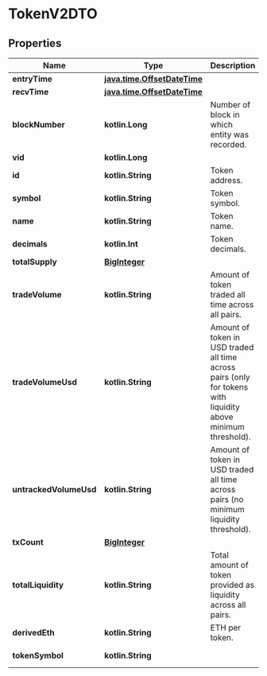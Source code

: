 
# TokenV2DTO

## Properties
Name | Type | Description | Notes
------------ | ------------- | ------------- | -------------
**entryTime** | [**java.time.OffsetDateTime**](java.time.OffsetDateTime.md) |  |  [optional]
**recvTime** | [**java.time.OffsetDateTime**](java.time.OffsetDateTime.md) |  |  [optional]
**blockNumber** | **kotlin.Long** | Number of block in which entity was recorded. |  [optional]
**vid** | **kotlin.Long** |  |  [optional]
**id** | **kotlin.String** | Token address. |  [optional]
**symbol** | **kotlin.String** | Token symbol. |  [optional]
**name** | **kotlin.String** | Token name. |  [optional]
**decimals** | **kotlin.Int** | Token decimals. |  [optional]
**totalSupply** | [**BigInteger**](BigInteger.md) |  |  [optional]
**tradeVolume** | **kotlin.String** | Amount of token traded all time across all pairs. |  [optional]
**tradeVolumeUsd** | **kotlin.String** | Amount of token in USD traded all time across pairs (only for tokens with liquidity above minimum threshold). |  [optional]
**untrackedVolumeUsd** | **kotlin.String** | Amount of token in USD traded all time across pairs (no minimum liquidity threshold). |  [optional]
**txCount** | [**BigInteger**](BigInteger.md) |  |  [optional]
**totalLiquidity** | **kotlin.String** | Total amount of token provided as liquidity across all pairs. |  [optional]
**derivedEth** | **kotlin.String** | ETH per token. |  [optional]
**tokenSymbol** | **kotlin.String** |  |  [optional] [readonly]



